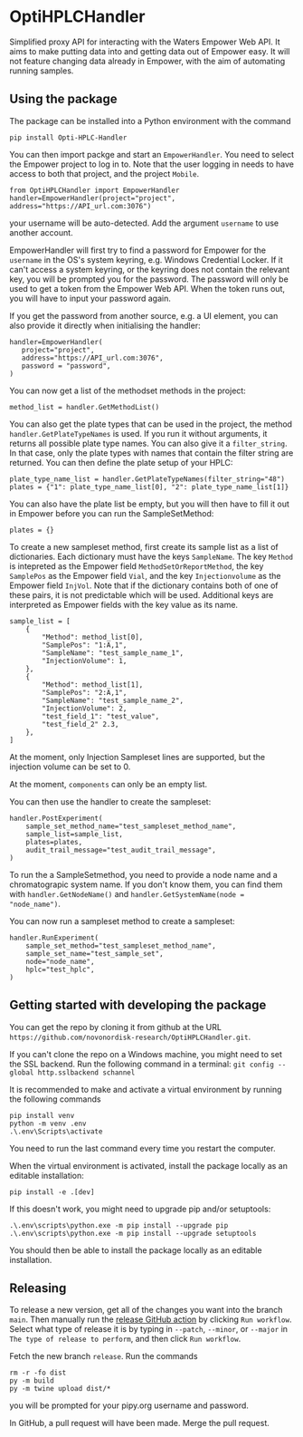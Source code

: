 # OptiHPLCHandler

Simplified proxy API for interacting with the Waters Empower Web API. It aims to make
putting data into and getting data out of Empower easy. It will not feature changing
data already in Empower, with the aim of automating running samples.

## Using the package

The package can be installed into a Python environment with the command

```
pip install Opti-HPLC-Handler
```

You can then import packge and start an `EmpowerHandler`. You need to select the Empower
project to log in to. Note that the user logging in needs to have access to both that
project, and the project `Mobile`.

```
from OptiHPLCHandler import EmpowerHandler
handler=EmpowerHandler(project="project", address="https://API_url.com:3076")
```

your username will be auto-detected. Add the argument `username` to use another account.

EmpowerHandler will first try to find a password for Empower for the `username` in the
OS's system keyring, e.g. Windows Credential Locker. If it can't access a system
keyring, or the keyring does not contain the relevant key, you will be prompted you for
the password. The password will only be used to get a token from the Empower Web API.
When the token runs out, you will have to input your password again.

If you get the password from another source, e.g. a UI element, you can also provide it
directly when initialising the handler:

```
handler=EmpowerHandler(
   project="project",
   address="https://API_url.com:3076",
   password = "password",
)
```

You can now get a list of the methodset methods in the project:

```
method_list = handler.GetMethodList()
```

You can also get the plate types that can be used in the project, the method
`handler.GetPlateTypeNames` is used. If you run it without arguments, it returns all
possible plate type names. You can also give it a `filter_string`. In that case, only
the plate types with names that contain the filter string are returned. You can then
define the plate setup of your HPLC:

```
plate_type_name_list = handler.GetPlateTypeNames(filter_string="48")
plates = {"1": plate_type_name_list[0], "2": plate_type_name_list[1]}
```

You can also have the plate list be empty, but you will then have to fill it out in
Empower before you can run the SampleSetMethod:

```
plates = {}
```

To create a new sampleset method, first create its sample list as a list of
dictionaries. Each dictionary must have the keys `SampleName`. The key `Method` is
intepreted as the Empower field `MethodSetOrReportMethod`, the key `SamplePos` as the
Empower field `Vial`, and the key `Injectionvolume` as the Empower field `InjVol`. Note
that if the dictionary contains both of one of these pairs, it is not predictable which
will be used. Additional keys are interpreted as Empower fields with the key value
as its name.

```
sample_list = [
    {
        "Method": method_list[0],
        "SamplePos": "1:A,1",
        "SampleName": "test_sample_name_1",
        "InjectionVolume": 1,
    },
    {
        "Method": method_list[1],
        "SamplePos": "2:A,1",
        "SampleName": "test_sample_name_2",
        "InjectionVolume": 2,
        "test_field_1": "test_value",
        "test_field_2" 2.3,
    },
]
```

At the moment, only Injection Sampleset lines are supported, but the injection volume
can be set to 0.

At the moment, `components` can only be an empty list.

You can then use the handler to create the sampleset:

```
handler.PostExperiment(
    sample_set_method_name="test_sampleset_method_name",
    sample_list=sample_list,
    plates=plates,
    audit_trail_message="test_audit_trail_message",
)
```

To run the a SampleSetmethod, you need to provide a node name and a chromatograpic
system name. If you don't know them, you can find them with `handler.GetNodeName()` and
`handler.GetSystemName(node = "node_name")`.

You can now run a sampleset method to create a sampleset:

```
handler.RunExperiment(
    sample_set_method="test_sampleset_method_name",
    sample_set_name="test_sample_set",
    node="node_name",
    hplc="test_hplc",
)
```

## Getting started with developing the package

You can get the repo by cloning it from github at the URL
`https://github.com/novonordisk-research/OptiHPLCHandler.git`.

If you can't clone the repo on a Windows machine, you might need to set the SSL backend.
Run the following command in a terminal:
`git config --global http.sslbackend schannel`

It is recommended to make and activate a virtual environment by running the following
commands

```
pip install venv
python -m venv .env
.\.env\Scripts\activate
```

You need to run the last command every time you restart the computer.

When the virtual environment is activated, install the package locally as an editable
installation:

```
pip install -e .[dev]
```

If this doesn't work, you might need to upgrade pip and/or setuptools:

```
.\.env\scripts\python.exe -m pip install --upgrade pip
.\.env\scripts\python.exe -m pip install --upgrade setuptools
```

You should then be able to install the package locally as an editable installation.

## Releasing

To release a new version, get all of the changes you want into the branch `main`.
Then manually run the
[release GitHub action](https://github.com/novonordisk-research/OptiHPLCHandler/actions/workflows/release.yml)
by clicking `Run workflow`. Select what type of release it is by typing in `--patch`, `--minor`, or `--major` in `The type of release to perform`, and then click `Run workflow`.

Fetch the new branch `release`. Run the commands

```
rm -r -fo dist
py -m build
py -m twine upload dist/*
```

you will be prompted for your pipy.org username and password.

In GitHub, a pull request will have been made. Merge the pull request.
